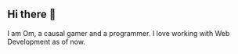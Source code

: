 ## Hi there 👋

I am Om, a causal gamer and a programmer. I love working with Web Development as of now.


